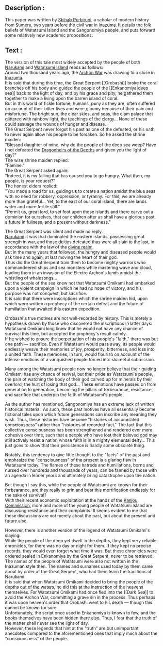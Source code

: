 ## Description : 

This paper was written by [Shihab Purbiruni](https://genshin-impact.fandom.com/wiki/House_of_Purbiruni "House of Purbiruni"), a scholar of modern history from Sumeru, two years before the civil war in Inazuma. It details the folk beliefs of Watatsumi Island and the Sangonomiya people, and puts forward some relatively new academic propositions.

## Text : 

The version of this tale most widely accepted by the people of both [Narukami](https://genshin-impact.fandom.com/wiki/Narukami_Island "Narukami Island") and [Watatsumi Island](https://genshin-impact.fandom.com/wiki/Watatsumi_Island "Watatsumi Island") reads as follows:  
Around two thousand years ago, the [Archon War](https://genshin-impact.fandom.com/wiki/Archon_War "Archon War") was drawing to a close in [Inazuma](https://genshin-impact.fandom.com/wiki/Inazuma "Inazuma").  
It is said that during this time, the Great Serpent [[Orobashi]] broke the coral branches off his body and guided the people of the [[Enkanomiya|deep sea]] back to the light of day, and by his grace and pity, he gathered them together to make a living upon the barren island of coral.  
But in this world of fickle fortune, humans, puny as they are, often suffered on account of their bitter lives and were gloomy because of their pain and misfortune. The bright sun, the clear skies, and seas, the clam palace that glittered with rainbow light, the teachings of the clergy... None of these could assuage the wounds of hunger and disease.  
The Great Serpent never forgot his past as one of the defeated, or his oath to never again allow his people to be forsaken. So he asked the shrine maiden:  
"Blessed daughter of mine, why do the people of the deep sea weep? Have I not defeated the [Dragonheirs of the Depths](https://genshin-impact.fandom.com/wiki/Dragonheir_of_the_Depths "Dragonheir of the Depths") and given you the light of day?"  
The wise shrine maiden replied:  
"Famine."  
The Great Serpent asked again:  
"Indeed, it is my failing that has caused you to go hungry. What then, my people, is your request?"  
The honest elders replied:  
"You made a road for us, guiding us to create a nation amidst the blue seas with no need for robbery, oppression, or tyranny. For this, we are already more than grateful... Yet, to the east of our coral island, there are lands wider and more fertile still."  
"Permit us, great lord, to set foot upon those islands and there carve out a dominion for ourselves, that our children after us shall have a glorious past, a future in fullness, and a present without darkness."

The Great Serpent was silent and made no reply.  
[Narukami](https://genshin-impact.fandom.com/wiki/Raiden_Shogun "Raiden Shogun") it was that dominated the eastern islands, possessing great strength in war, and those deities defeated thus were all slain to the last, in accordance with the law of the [divine realm](https://genshin-impact.fandom.com/wiki/Celestia "Celestia").  
But in the many years that followed, the hungry and diseased people would ask time and again, at last moving the heart of their god.  
Thus did the Great Serpent train them to become mighty warriors who commandeered ships and sea monsters while mastering wave and cloud, leading them in an invasion of the Electro Archon's lands amidst the whistling of whalesongs...  
But the people of the sea knew not that Watatsumi Omikami had embarked upon a violent campaign in which he had no hope of victory, and his purpose was not conquest, but sacrifice.  
It is said that there were inscriptions which the shrine maiden hid, upon which were written a prophecy of the certain defeat and the future of humiliation that awaited this eastern expedition.

Orobashi's true motives are not well-recorded by history. This is merely a hypothesis drawn by those who discovered the inscriptions in latter days:  
Watatsumi Omikami long knew that he would not have any chance of survival this time, but accepted the prophecy's result calmly.  
If he wished to ensure the perpetuation of his people's "faith," there was but one path — sacrifice. Even if Watatsumi would pass away, its people would endlessly weave their memories of joy, prosperity, bitterness, and loss into a united faith. These memories, in turn, would flourish on account of the intense emotions of a vanquished people forced into shameful submission.

Many among the Watatsumi people now no longer believe that their guiding Omikami has any chance of revival, but their pride as Watatsumi's people, the pain of watching the body of their god carved up for minerals by their overlord, the hurt of losing that god... These emotions have passed on from generation to generation, becoming the pillars of forbearance, resistance, and sacrifice that underpin the faith of Watatsumi's people.

As the author has mentioned, Sangonomiya has an extreme lack of written historical material. As such, these past motives have all essentially become fictional tales upon which future generations can inscribe any meaning they wish. Thus, these histories have become "histories of accumulated consciousness" rather than "histories of recorded fact." The fact that this collective consciousness has been strengthened and rendered ever more cohesive over time, such that a people who have lost their beloved god may still actively resist a nation whose faith is in a mighty elemental deity... This just goes to show that their persistence is hardly some obsolete thing.

Notably, this tendency to give little thought to the "facts" of the past and emphasize the "consciousness" of the present is a glaring flaw in Watatsumi today. The flames of these hatreds and humiliations, borne and nursed over hundreds and thousands of years, can be fanned by those with an agenda in leaner years and ultimately bring catastrophe upon the nation.

But though I say this, while the people of Watatsumi are known for their forbearance, are they really to grin and bear this mortification endlessly for the sake of survival?  
With their recent economic exploitation at the hands of the [Kanjou Commission](https://genshin-impact.fandom.com/wiki/Kanjou_Commission "Kanjou Commission"), more and more of the young people of Watatsumi Island are discussing resistance and their complaints. It seems evident to me that these discussions are not merely about the past, but about the present and future also.

However, there is another version of the legend of Watatsumi Omikami's slaying:  
While the people of the deep yet dwelt in the depths, they kept very reliable chronicles, for there was no day or night for them. If they kept no precise records, they would even forget what time it was. But these chronicles were ordered sealed in Enkanomiya by the Great Serpent, never to be retrieved.  
The names of the people of Watatsumi were also not written in the Inazuman style then. The names and surnames used today by them came about by order of the Great Serpent, who had them learn the traditions of Narukami.  
It is said that when Watatsumi Omikami decided to bring the people of the depths out of the waters, he did this at the instruction of the heavens themselves. For Watatsumi Omikami had once fled into the [[Dark Sea]] to avoid the Archon War, committing a grave sin in the process. Thus perhaps it was upon heaven's order that Orobashi went to his death — though this cannot be known for sure.  
Unfortunately, the script once used in Enkanomiya is known to few, and the books themselves have been hidden there also. Thus, I fear that the truth of the matter shall never see the light of day.  
However, these legends that hint at the "truth" are but unimportant anecdotes compared to the aforementioned ones that imply much about the "consciousness" of the people.